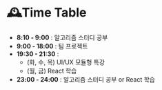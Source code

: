 # 🕰️Time Table

- **8:10 - 9:00** : 알고리즘 스터디 공부
- **9:00 - 18:00** : 팀 프로젝트
- **19:30 - 21:30** :
  - (화, 수, 목) UI/UX 모듈형 특강
  - (월, 금) React 학습
- **23:00 - 24:00** : 알고리즘 스터디 공부 or React 학습
